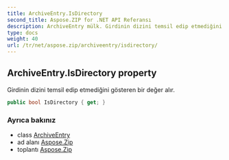 ```yaml
---
title: ArchiveEntry.IsDirectory
second_title: Aspose.ZIP for .NET API Referansı
description: ArchiveEntry mülk. Girdinin dizini temsil edip etmediğini gösteren bir değer alır.
type: docs
weight: 40
url: /tr/net/aspose.zip/archiveentry/isdirectory/
---
```

## ArchiveEntry.IsDirectory property

Girdinin dizini temsil edip etmediğini gösteren bir değer alır.

```csharp
public bool IsDirectory { get; }
```

### Ayrıca bakınız

* class [ArchiveEntry](../)
* ad alanı [Aspose.Zip](../../archiveentry/)
* toplantı [Aspose.Zip](../../../)


